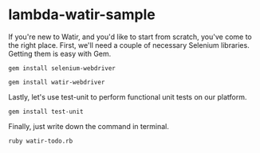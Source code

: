 # lambda-watir-sample

If you're new to Watir, and you'd like to start from scratch, you've come to the right place. First, we'll need a couple of necessary Selenium libraries. Getting them is easy with Gem.

`gem install selenium-webdriver`

`gem install watir-webdriver`


Lastly, let's use test-unit to perform functional unit tests on our platform. 

`gem install test-unit`

Finally, just write down the command in terminal.

`ruby watir-todo.rb`


